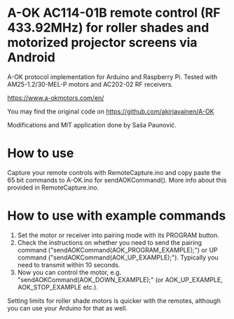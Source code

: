 # A-OK AC114-01B remote control (RF 433.92MHz) for roller shades and motorized projector screens via Android

A-OK protocol implementation for Arduino and Raspberry Pi. Tested with AM25-1.2/30-MEL-P motors and AC202-02 RF receivers.

https://www.a-okmotors.com/en/

You may find the original code on https://github.com/akirjavainen/A-OK 

Modifications and MIT application done by Saša Paunović.

# How to use
Capture your remote controls with RemoteCapture.ino and copy paste the 65 bit commands to A-OK.ino for sendAOKCommand(). More info about this provided in RemoteCapture.ino.

# How to use with example commands
  1.  Set the motor or receiver into pairing mode with its PROGRAM button.
  2.  Check the instructions on whether you need to send the pairing command        ("sendAOKCommand(AOK_PROGRAM_EXAMPLE);") or UP command ("sendAOKCommand(AOK_UP_EXAMPLE);"). Typically you need to transmit within 10 seconds.
  3.  Now you can control the motor, e.g. "sendAOKCommand(AOK_DOWN_EXAMPLE);" (or AOK_UP_EXAMPLE, AOK_STOP_EXAMPLE etc.).
  
Setting limits for roller shade motors is quicker with the remotes, although you can use your Arduino for that as well.
